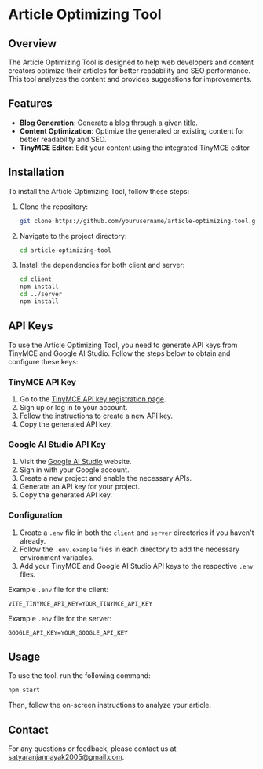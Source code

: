 # Article Optimizing Tool

## Overview
The Article Optimizing Tool is designed to help web developers and content creators optimize their articles for better readability and SEO performance. This tool analyzes the content and provides suggestions for improvements.

## Features
- **Blog Generation**: Generate a blog through a given title.
- **Content Optimization**: Optimize the generated or existing content for better readability and SEO.
- **TinyMCE Editor**: Edit your content using the integrated TinyMCE editor.

## Installation
To install the Article Optimizing Tool, follow these steps:

1. Clone the repository:
    ```bash
    git clone https://github.com/yourusername/article-optimizing-tool.git
    ```
2. Navigate to the project directory:
    ```bash
    cd article-optimizing-tool
    ```
3. Install the dependencies for both client and server:
    ```bash
    cd client
    npm install
    cd ../server
    npm install
    ```

## API Keys

To use the Article Optimizing Tool, you need to generate API keys from TinyMCE and Google AI Studio. Follow the steps below to obtain and configure these keys:

### TinyMCE API Key
1. Go to the [TinyMCE API key registration page](https://www.tiny.cloud/get-tiny/).
2. Sign up or log in to your account.
3. Follow the instructions to create a new API key.
4. Copy the generated API key.

### Google AI Studio API Key
1. Visit the [Google AI Studio](https://ai.google/tools/studio/) website.
2. Sign in with your Google account.
3. Create a new project and enable the necessary APIs.
4. Generate an API key for your project.
5. Copy the generated API key.

### Configuration
1. Create a `.env` file in both the `client` and `server` directories if you haven't already.
2. Follow the `.env.example` files in each directory to add the necessary environment variables.
3. Add your TinyMCE and Google AI Studio API keys to the respective `.env` files.

Example `.env` file for the client:
```
VITE_TINYMCE_API_KEY=YOUR_TINYMCE_API_KEY
```

Example `.env` file for the server:
```
GOOGLE_API_KEY=YOUR_GOOGLE_API_KEY
```

## Usage
To use the tool, run the following command:
```bash
npm start
```
Then, follow the on-screen instructions to analyze your article.

## Contact
For any questions or feedback, please contact us at [satyaranjannayak2005@gmail.com](mailto:satyaranjannayak2005@gmail.com).


